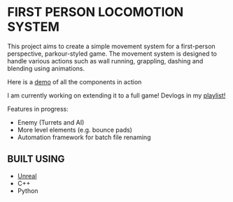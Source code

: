 # FIRST PERSON LOCOMOTION SYSTEM
This project aims to create a simple movement system for a first-person perspective, parkour-styled game. 
The movement system is designed to handle various actions such as wall running, grappling, dashing and blending using animations. 

Here is a [demo](https://www.youtube.com/watch?v=4oiklUJDf0w) of all the components in action

I am currently working on extending it to a full game! 
Devlogs in my [playlist!](https://www.youtube.com/playlist?list=PLNU3z4IRiDwPnbklO3j4yoONePV993GTu)

Features in progress:
- Enemy (Turrets and AI)
- More level elements (e.g. bounce pads)
- Automation framework for batch file renaming

## BUILT USING
- [Unreal]([https://unity.com/download](https://www.unrealengine.com/en-US/blog/unreal-engine-5-4-is-now-available?utm_source=GoogleSearch&utm_medium=PaidSearch&utm_campaign=pr*UE_sp*UnrealEngine_an*Internal_ct*Google_cn*RLSAUnrealEngine_ta*Keywords_pl*LinkClicks_co*WW&utm_id=162892822033&utm_term=unreal%20engine%20download&utm_content=21222756200&utm_creative=697475161579&gad_source=1&gclid=Cj0KCQjw_-GxBhC1ARIsADGgDjs1VZxeCwr0FM6h5ro3n3jzZHC7fzDSL8ZxJuaEgn00vX0_Ulrn54IaAqtjEALw_wcB))
- C++
- Python 


  
